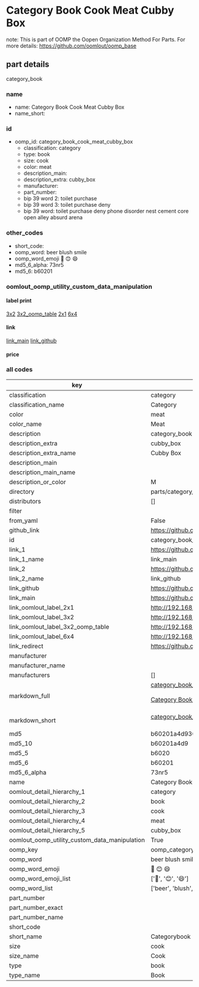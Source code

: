 # Category Book Cook Meat Cubby Box  

note: This is part of OOMP the Oopen Organization Method For Parts. For more details: https://github.com/oomlout/oomp_base

##  part details
  



category_book



### name
* name: Category Book Cook Meat Cubby Box
* name_short: 
### id
* oomp_id: category_book_cook_meat_cubby_box
  * classification: category
  * type: book
  * size: cook
  * color: meat
  * description_main: 
  * description_extra: cubby_box
  * manufacturer: 
  * part_number: 
  * bip 39 word 2: toilet purchase
  * bip 39 word 3: toilet purchase deny
  * bip 39 word: toilet purchase deny phone disorder nest cement core open alley absurd arena

### other_codes
* short_code: 
* oomp_word: beer blush smile
* oomp_word_emoji :beer: :blush: :smile:
* md5_6_alpha: 73nr5
* md5_6: b60201






### oomlout_oomp_utility_custom_data_manipulation
#### label print
[3x2](http://192.168.1.245:1112/?label=oomp%2073nr5)
[3x2_oomp_table](http://192.168.1.108:1112/?label=oomp%2073nr5)
[2x1](http://192.168.1.242:1112/?label=oomp%2073nr5)
[6x4](http://192.168.1.55:1112/?label=oomp%2073nr5)    

#### link

[link_main](https://github.com/oomlout/oomlout_oomp_version_1_messy/tree/main/parts/category_book_cook_meat_cubby_box) [link_github](https://github.com/oomlout/oomlout_oomp_version_1_messy/tree/main/parts/category_book_cook_meat_cubby_box)                             

#### price







### all codes 
| key | value |  
| --- | --- |  
| classification | category |  
| classification_name | Category |  
| color | meat |  
| color_name | Meat |  
| description | category_book |  
| description_extra | cubby_box |  
| description_extra_name | Cubby Box |  
| description_main |  |  
| description_main_name |  |  
| description_or_color | M  |  
| directory | parts/category_book_cook_meat_cubby_box |  
| distributors | [] |  
| filter |  |  
| from_yaml | False |  
| github_link | https://github.com/oomlout/oomlout_oomp_part_src/tree/main/parts/category_book_cook_meat_cubby_box |  
| id | category_book_cook_meat_cubby_box |  
| link_1 | https://github.com/oomlout/oomlout_oomp_version_1_messy/tree/main/parts/category_book_cook_meat_cubby_box |  
| link_1_name | link_main |  
| link_2 | https://github.com/oomlout/oomlout_oomp_version_1_messy/tree/main/parts/category_book_cook_meat_cubby_box |  
| link_2_name | link_github |  
| link_github | https://github.com/oomlout/oomlout_oomp_version_1_messy/tree/main/parts/category_book_cook_meat_cubby_box |  
| link_main | https://github.com/oomlout/oomlout_oomp_version_1_messy/tree/main/parts/category_book_cook_meat_cubby_box |  
| link_oomlout_label_2x1 | http://192.168.1.242:1112/?label=oomp%2073nr5 |  
| link_oomlout_label_3x2 | http://192.168.1.245:1112/?label=oomp%2073nr5 |  
| link_oomlout_label_3x2_oomp_table | http://192.168.1.108:1112/?label=oomp%2073nr5 |  
| link_oomlout_label_6x4 | http://192.168.1.55:1112/?label=oomp%2073nr5 |  
| link_redirect | https://github.com/oomlout/oomlout_oomp_version_1_messy/tree/main/parts/category_book_cook_meat_cubby_box |  
| manufacturer |  |  
| manufacturer_name |  |  
| manufacturers | [] |  
| markdown_full | [category_book_cook_meat_cubby_box](none)<br>[](none)<br>[Category Book Cook Meat Cubby Box](none)<br><br> |  
| markdown_short | [category_book_cook_meat_cubby_box](none)<br><br> |  
| md5 | b60201a4d93044a6521fba38756b8f1e |  
| md5_10 | b60201a4d9 |  
| md5_5 | b6020 |  
| md5_6 | b60201 |  
| md5_6_alpha | 73nr5 |  
| name | Category Book Cook Meat Cubby Box |  
| oomlout_detail_hierarchy_1 | category |  
| oomlout_detail_hierarchy_2 | book |  
| oomlout_detail_hierarchy_3 | cook |  
| oomlout_detail_hierarchy_4 | meat |  
| oomlout_detail_hierarchy_5 | cubby_box |  
| oomlout_oomp_utility_custom_data_manipulation | True |  
| oomp_key | oomp_category_book_cook_meat_cubby_box |  
| oomp_word | beer blush smile |  
| oomp_word_emoji | :beer: :blush: :smile: |  
| oomp_word_emoji_list | [':beer:', ':blush:', ':smile:'] |  
| oomp_word_list | ['beer', 'blush', 'smile'] |  
| part_number |  |  
| part_number_exact |  |  
| part_number_name |  |  
| short_code |  |  
| short_name | Categorybook |  
| size | cook |  
| size_name | Cook |  
| type | book |  
| type_name | Book |  
